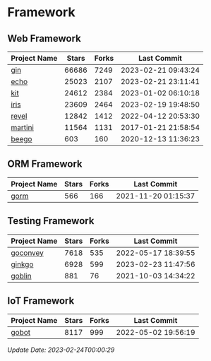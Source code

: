 # Framework

## Web Framework
| Project Name | Stars | Forks | Last Commit |
| ------------ | ----- | ----- | ----------- |
| [gin](https://github.com/gin-gonic/gin) | 66686 | 7249 | 2023-02-21 09:43:24 |
| [echo](https://github.com/labstack/echo) | 25023 | 2107 | 2023-02-21 23:11:41 |
| [kit](https://github.com/go-kit/kit) | 24612 | 2384 | 2023-01-02 06:10:18 |
| [iris](https://github.com/kataras/iris) | 23609 | 2464 | 2023-02-19 19:48:50 |
| [revel](https://github.com/revel/revel) | 12842 | 1412 | 2022-04-12 20:53:30 |
| [martini](https://github.com/go-martini/martini) | 11564 | 1131 | 2017-01-21 21:58:54 |
| [beego](https://github.com/astaxie/beego) | 603 | 160 | 2020-12-13 11:36:23 |

## ORM Framework
| Project Name | Stars | Forks | Last Commit |
| ------------ | ----- | ----- | ----------- |
| [gorm](https://github.com/jinzhu/gorm) | 566 | 166 | 2021-11-20 01:15:37 |

## Testing Framework
| Project Name | Stars | Forks | Last Commit |
| ------------ | ----- | ----- | ----------- |
| [goconvey](https://github.com/smartystreets/goconvey) | 7618 | 535 | 2022-05-17 18:39:55 |
| [ginkgo](https://github.com/onsi/ginkgo) | 6928 | 599 | 2023-02-23 11:47:56 |
| [goblin](https://github.com/franela/goblin) | 881 | 76 | 2021-10-03 14:34:22 |

## IoT Framework
| Project Name | Stars | Forks | Last Commit |
| ------------ | ----- | ----- | ----------- |
| [gobot](https://github.com/hybridgroup/gobot) | 8117 | 999 | 2022-05-02 19:56:19 |

*Update Date: 2023-02-24T00:00:29*